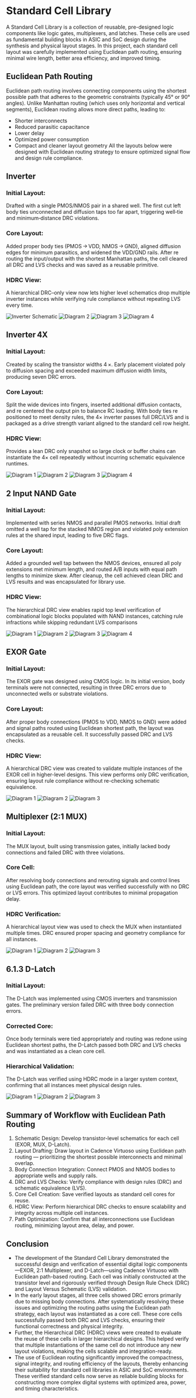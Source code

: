 
# Standard Cell Library

A Standard Cell Library is a collection of reusable, pre-designed logic components like logic gates, multiplexers, and latches. These cells are used as fundamental building blocks in ASIC and SoC design during the synthesis and physical layout stages. In this project, each standard cell layout was carefully implemented using Euclidean path routing, ensuring minimal wire length, better area efficiency, and improved timing.

## Euclidean Path Routing
Euclidean path routing involves connecting components using the shortest possible path that adheres to the geometric constraints (typically 45° or 90° angles). Unlike Manhattan routing (which uses only horizontal and vertical segments), Euclidean routing allows more direct paths, leading to:
- Shorter interconnects
- Reduced parasitic capacitance
- Lower delay
- Optimized power consumption
- Compact and cleaner layout geometry
All the layouts below were designed with Euclidean routing strategy to ensure optimized signal flow and design rule compliance.

## Inverter

### Initial Layout: 
Drafted with a single PMOS/NMOS pair in a shared well. The first cut left body ties unconnected and diffusion taps too far apart, triggering well‐tie and minimum‐distance DRC violations.
### Core Layout: 
Added proper body ties (PMOS → VDD, NMOS → GND), aligned diffusion edges for minimum parasitics, and widened the VDD/GND rails. After re routing the input/output with the shortest Manhattan paths, the cell cleared all DRC and LVS checks and was saved as a reusable primitive.
### HDRC View:
A hierarchical DRC–only view now lets higher level schematics drop multiple inverter instances while verifying rule compliance without repeating LVS every time.

![Inverter Schematic](https://github.com/Deepthi-S-G/Standard-Cell-Layout-Design-UMC180-/blob/main/Images_of_Standard_Cell_Library/inverter%204x%20schematic.png)
![Diagram 2]()
![Diagram 3]()
![Diagram 4]()


## Inverter 4X
### Initial Layout: 
Created by scaling the transistor widths 4 ×. Early placement violated poly to diffusion spacing and exceeded maximum diffusion width limits, producing seven DRC errors.
### Core Layout:
 Split the wide devices into fingers, inserted additional diffusion contacts, and re centered the output pin to balance RC loading. With body ties re positioned to meet density rules, the 4× inverter passes full DRC/LVS and is packaged as a drive strength variant aligned to the standard cell row height.
### HDRC View:
Provides a lean DRC only snapshot so large clock or buffer chains can instantiate the 4× cell repeatedly without incurring schematic equivalence runtimes.

![Diagram 1]()
![Diagram 2]()
![Diagram 3]()
![Diagram 4]()


## 2 Input NAND Gate

### Initial Layout:
Implemented with series NMOS and parallel PMOS networks. Initial draft omitted a well tap for the stacked NMOS region and violated poly extension rules at the shared input, leading to five DRC flags.
### Core Layout: 
Added a grounded well tap between the NMOS devices, ensured all poly extensions met minimum length, and routed A/B inputs with equal path lengths to minimize skew. After cleanup, the cell achieved clean DRC and LVS results and was encapsulated for library use.
### HDRC View: 
The hierarchical DRC view enables rapid top level verification of combinational logic blocks populated with NAND instances, catching rule infractions while skipping redundant LVS comparisons

![Diagram 1]()
![Diagram 2]()
![Diagram 3]()
![Diagram 4]()
## EXOR Gate

### Initial Layout: 
The EXOR gate was designed using CMOS logic. In its initial version, body terminals were not connected, resulting in three DRC errors due to unconnected wells or substrate violations.
### Core Layout: 
After proper body connections (PMOS to VDD, NMOS to GND) were added and signal paths routed using Euclidean shortest path, the layout was encapsulated as a reusable cell. It successfully passed DRC and LVS checks.
### HDRC View: 
A hierarchical DRC view was created to validate multiple instances of the EXOR cell in higher-level designs. This view performs only DRC verification, ensuring layout rule compliance without re-checking schematic equivalence. 

![Diagram 1]()
![Diagram 2]()
![Diagram 3]()

## Multiplexer (2:1 MUX)

### Initial Layout: 
The MUX layout, built using transmission gates, initially lacked body connections and failed DRC with three violations.
### Core Cell: 
After resolving body connections and rerouting signals and control lines using Euclidean path, the core layout was verified successfully with no DRC or LVS errors. This optimized layout contributes to minimal propagation delay.
### HDRC Verification: 
A hierarchical layout view was used to check the MUX when instantiated multiple times. DRC ensured proper spacing and geometry compliance for all instances. 

![Diagram 1]()
![Diagram 2]()
![Diagram 3]()


## 6.1.3 D-Latch

### Initial Layout: 
The D-Latch was implemented using CMOS inverters and transmission gates. The preliminary version failed DRC with three body connection errors.
### Corrected Core: 
Once body terminals were tied appropriately and routing was redone using Euclidean shortest paths, the D-Latch passed both DRC and LVS checks and was instantiated as a clean core cell.
### Hierarchical Validation: 
The D-Latch was verified using HDRC mode in a larger system context, confirming that all instances meet physical design rules. 

![Diagram 1]()
![Diagram 2]()
![Diagram 3]()
## Summary of Workflow with Euclidean Path Routing

1.	Schematic Design: Develop transistor-level schematics for each cell (EXOR, MUX, D-Latch).
2.	Layout Drafting: Draw layout in Cadence Virtuoso using Euclidean path routing — prioritizing the shortest possible interconnects and minimal overlap.
3.	Body Connection Integration: Connect PMOS and NMOS bodies to appropriate wells and supply rails.
4.	DRC and LVS Checks: Verify compliance with design rules (DRC) and schematic equivalence (LVS).
5.	Core Cell Creation: Save verified layouts as standard cell cores for reuse.
6.	HDRC View: Perform hierarchical DRC checks to ensure scalability and integrity across multiple cell instances.
7.	Path Optimization: Confirm that all interconnections use Euclidean routing, minimizing layout area, delay, and power.

## Conclusion

- The development of the Standard Cell Library demonstrated the successful design and verification of essential digital logic components—EXOR, 2:1 Multiplexer, and D-Latch—using Cadence Virtuoso with Euclidean path-based routing. Each cell was initially constructed at the transistor level and rigorously verified through Design Rule Check (DRC) and Layout Versus Schematic (LVS) validation.
- In the early layout stages, all three cells showed DRC errors primarily due to missing body connections. After systematically resolving these issues and optimizing the routing paths using the Euclidean path strategy, each layout was instantiated as a core cell. These core cells successfully passed both DRC and LVS checks, ensuring their functional correctness and physical integrity.
- Further, the Hierarchical DRC (HDRC) views were created to evaluate the reuse of these cells in larger hierarchical designs. This helped verify that multiple instantiations of the same cell do not introduce any new layout violations, making the cells scalable and integration-ready.
- The use of Euclidean routing significantly improved the compactness, signal integrity, and routing efficiency of the layouts, thereby enhancing their suitability for standard cell libraries in ASIC and SoC environments. These verified standard cells now serve as reliable building blocks for constructing more complex digital systems with optimized area, power, and timing characteristics.
